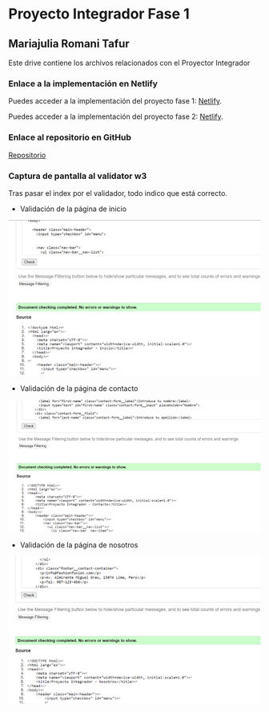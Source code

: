 # Proyecto Integrador Fase 1

## Mariajulia Romani Tafur

Este drive contiene los archivos relacionados con el Proyector Integrador

### Enlace a la implementación en Netlify

Puedes acceder a la implementación del proyecto fase 1:
[Netlify](https://storied-salmiakki-2085be.netlify.app).

Puedes acceder a la implementación del proyecto fase 2:
[Netlify](https://spectacular-biscotti-60cff8.netlify.app/).

### Enlace al repositorio en GitHub
[Repositorio](https://github.com/rominaromani/ProyectoIntegrador-MariajuliaRomani.git)

### Captura de pantalla al validator w3

Tras pasar el index por el validador, todo indico que está correcto.

- Validación de la página de inicio

![Captura de pantalla de validator w3](./public/img/w3-inicio.png)

- Validación de la página de contacto

![Captura de pantalla de validator w3](./public/img/w3-contacto.png)

- Validación de la página de nosotros

![Captura de pantalla de validator w3](./public/img/w3-nosotros.png)